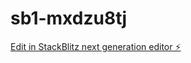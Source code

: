# sb1-mxdzu8tj

[Edit in StackBlitz next generation editor ⚡️](https://stackblitz.com/~/github.com/shubham-jain161/sb1-mxdzu8tj)